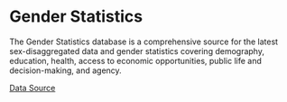 # **Gender Statistics**

The Gender Statistics database is a comprehensive source for the latest sex-disaggregated data and gender statistics covering demography, education, health, access to economic opportunities, public life and decision-making, and agency.

[Data Source](https://www.kaggle.com/salehahmedrony/gender-statistics)
